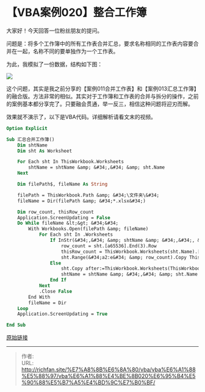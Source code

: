 # 【VBA案例020】整合工作簿


大家好！今天回答一位粉丝朋友的提问。

问题是：将多个工作簿中的所有工作表合并汇总，要求名称相同的工作表内容要合并在一起，名称不同的要单独作为一个工作表。

为此，我模拟了一份数据，结构如下图：

![](https://img.richfan.site/program/vba/vba案列/【VBA案例020】整合工作簿.png)

这个问题，其实是我之前分享的【案例011合并工作表】和【案例013汇总工作簿】的融合版。方法非常的相似。其实对于工作簿和工作表的合并与拆分的操作，之前的案例基本都分享完了。只要融会贯通，举一反三，相信这种问题将迎刃而解。

效果就不演示了，以下是VBA代码。详细解析请看文末的视频。

```vb
Option Explicit

Sub 汇总合并工作簿()
    Dim shtName
    Dim sht As Worksheet

    For Each sht In ThisWorkbook.Worksheets
        shtName = shtName &amp; &#34;,&#34; &amp; sht.Name
    Next

    Dim filePath$, fileName As String

    filePath = ThisWorkbook.Path &amp; &#34;\文件夹\&#34;
    fileName = Dir(filePath &amp; &#34;*.xlsx&#34;)

    Dim row_count, thisRow_count
    Application.ScreenUpdating = False
    Do While fileName &lt;&gt; &#34;&#34;
        With Workbooks.Open(filePath &amp; fileName)
            For Each sht In .Worksheets
                If InStr(&#34;,&#34; &amp; shtName &amp; &#34;,&#34;, &#34;,&#34; &amp; sht.Name &amp; &#34;,&#34;) &gt; 0 Then
                    row_count = sht.[a65536].End(3).Row
                    thisRow_count = ThisWorkbook.Worksheets(sht.Name).[a65536].End(3).Row
                    sht.Range(&#34;a2:e&#34; &amp; row_count).Copy ThisWorkbook.Worksheets(sht.Name).Range(&#34;a&#34; &amp; thisRow_count &#43; 1)
                Else
                    sht.Copy after:=ThisWorkbook.Worksheets(ThisWorkbook.Worksheets.Count)
                    shtName = shtName &amp; &#34;,&#34; &amp; sht.Name
                End If
            Next
            .Close False
        End With
        fileName = Dir
    Loop
    Application.ScreenUpdating = True

End Sub
```

[原始链接](https://mp.weixin.qq.com/s?__biz=MzIyOTc3NzQ2NA==&amp;mid=2247485296&amp;idx=1&amp;sn=368ced654f9b46912baa0fba537656af&amp;chksm=e8bcce27dfcb4731f5192f230ed000202ad3c401136f1d56d70c53a901bf99ab6d377d416eaf&amp;scene=178&amp;cur_album_id=3115603487041503237#rd)

---

> 作者:   
> URL: http://richfan.site/%E7%A8%8B%E6%8A%80/vba/vba%E6%A1%88%E5%88%97/vba%E6%A1%88%E4%BE%8B020%E6%95%B4%E5%90%88%E5%B7%A5%E4%BD%9C%E7%B0%BF/  

